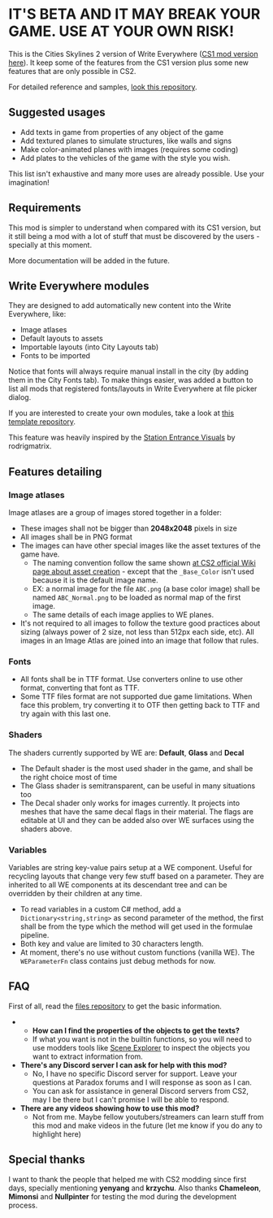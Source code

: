 # IT'S BETA AND IT MAY BREAK YOUR GAME. USE AT YOUR OWN RISK!

This is the Cities Skylines 2 version of Write Everywhere ([CS1 mod version here](https://steamcommunity.com/sharedfiles/filedetails/?id=2887458944)). 
It keep some of the features from the CS1 version plus some new features that are only possible in CS2.

For detailed reference and samples, [look this repository](https://github.com/klyte45/CS2-WriteEverywhereFiles).

## Suggested usages

- Add texts in game from properties of any object of the game
- Add textured planes to simulate structures, like walls and signs
- Make color-animated planes with images (requires some coding)
- Add plates to the vehicles of the game with the style you wish.

This list isn't exhaustive and many more uses are already possible. Use your imagination!

## Requirements

This mod is simpler to understand when compared with its CS1 version, but it still being a mod with a lot of stuff that must be discovered by the users - specially at this moment.

More documentation will be added in the future.

## Write Everywhere modules

They are designed to add automatically new content into the Write Everywhere, like:

- Image atlases
- Default layouts to assets
- Importable layouts (into City Layouts tab)
- Fonts to be imported

Notice that fonts will always require manual install in the city (by adding them in the City Fonts tab). To make things easier, was added a button to list all mods that registered fonts/layouts in Write Everywhere 
at file picker dialog.

If you are interested to create your own modules, take a look at [this template repository](https://github.com/klyte45/CS2-WEModuleTemplate).

This feature was heavily inspired by the [Station Entrance Visuals](https://mods.paradoxplaza.com/mods/94028/Windows) by rodrigmatrix.

## Features detailing

### Image atlases

Image atlases are a group of images stored together in a folder:
- These images shall not be bigger than **2048x2048** pixels in size
- All images shall be in PNG format
- The images can have other special images like the asset textures of the game have.
  - The naming convention follow the same shown [at CS2 official Wiki page about asset creation](https://cs2.paradoxwikis.com/Asset_Creation_Guide) - except that the `_Base_Color` isn't used because it is the default image name.
  - EX: a normal image for the file `ABC.png` (a base color image) shall be named `ABC_Normal.png` to be loaded as normal map of the first image.
  - The same details of each image applies to WE planes.
- It's not required to all images to follow the texture good practices about sizing (always power of 2 size, not less than 512px each side, etc). All images in an Image Atlas are joined into an image that follow that rules.

### Fonts

- All fonts shall be in TTF format. Use converters online to use other format, converting that font as TTF.
- Some TTF files format are not supported due game limitations. When face this problem, try converting it to OTF then getting back to TTF and try again with this last one.

### Shaders

The shaders currently supported by WE are: **Default**, **Glass** and **Decal**
- The Default shader is the most used shader in the game, and shall be the right choice most of time
- The Glass shader is semitransparent, can be useful in many situations too
- The Decal shader only works for images currently. It projects into meshes that have the same decal flags in their material. The flags are editable at UI and they can be added also over WE surfaces using the shaders above.

### Variables

Variables are string key-value pairs setup at a WE component. Useful for recycling layouts that change very few stuff based on a parameter. They are inherited to all WE components at its descendant tree and can be overridden by their children at any time.
- To read variables in a custom C# method, add a `Dictionary<string,string>` as second parameter of the method, the first shall be from the type which the method will get used in the formulae pipeline.
- Both key and value are limited to 30 characters length.
- At moment, there's no use without custom functions (vanilla WE). The `WEParameterFn` class contains just debug methods for now.

## FAQ

First of all, read the [files repository](https://github.com/klyte45/CS2-WriteEverywhereFiles) to get the basic information.

- - **How can I find the properties of the objects to get the texts?**
  - If what you want is not in the builtin functions, so you will need to use modders tools like [Scene Explorer](https://mods.paradoxplaza.com/mods/74285/Windows) to inspect the objects you want to extract information from.
- **There's any Discord server I can ask for help with this mod?**
  - No, I have no specific Discord server for support. Leave your questions at Paradox forums and I will response as soon as I can.
  - You can ask for assistance in general Discord servers from CS2, may I be there but I can't promise I will be able to respond.
- **There are any videos showing how to use this mod?**
  - Not from me. Maybe fellow youtubers/streamers can learn stuff from this mod and make videos in the future (let me know if you do any to highlight here)

## Special thanks
I want to thank the people that helped me with CS2 modding since first days, specially mentioning **yenyang** and **krzychu**. Also thanks **Chameleon**, **Mimonsi** and **Nullpinter** for testing the mod during the development process.


